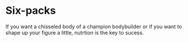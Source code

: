Six-packs
=========

If you want a chisseled body of a champion bodybuilder or if you want to shape up your figure a little, nutrtion is the key to sucess.  